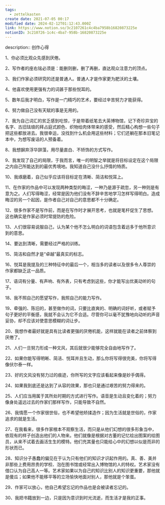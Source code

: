 ```yaml
---
tags:
  - zettelkasten
create date: 2021-07-05 00:17
modified date: 2024-02-12T01:12:43.000Z
link: https://www.notion.so/3c2107261c4c4ba7958b16820873225e
notionID: 3c210726-1c4c-4ba7-958b-16820873225e
---
```


description:: 创作心得

1、你必须比观众先感到厌倦。

2、写作者的座右铭必须是：能删则删，删了再删，直达观众注意力的顶点。

3、我们作家必须研究的还是普通人。普通人才是作家更为肥沃的土壤。

4、他喜欢使用更强有力的词甚于那些悦耳的。

5、数年后我才明白，写作是一门精巧的艺术，要经过辛苦努力才能获得。

6、努力做自己没有天赋的事是无用的。

7、我为自己词汇的贫乏感到吃惊，于是带着纸笔去大英博物馆，记下奇珍异宝的名字、古旧珐琅的拜占庭式颜色、织物给肉体带来的感受，然后精心构想一些句子把这些都放进去。我很幸运，没找到什么机会用这些材料；它们还躺在那本旧笔记本中，为想写废话的人预备着。

8、我想摒弃浮华辞藻，用尽量直白、不矫饰的方式写作。

9、我发现了自己的局限，于我而言，唯一的明智之举就是将目标设定在这个局限之内自己所能达到的最优秀境地。我知道自己没什么抒情的特质。

10、我琢磨着，自己似乎应该将目标定在清晰、简洁和悦耳上。

11、在作家的作品中可以发现两种类型的晦涩，一种乃是源于疏忽，另一种则是有意为之。人们写得晦涩，经常是因为他们没有不辞辛苦地学习怎样写得明白。造成晦涩的另一个起因，是作者自己对自己的意思都不十分确定。

12、很多作家不是写作前，而是在写作时才展开思考，也就是笔杆促生了思想。这也确实是作家必须时常提防的危险。

13、人们很容易说服自己，认为某个他不怎么明白的词语包含着远多于他所意识到的意思。

14、要达到清晰，需要经过严格的训练。

15、简洁和自然才是“卓越”最真实的标志。

16、悦耳是我提及的三种特征中的最后一个，相当多的读者以及很多令人尊崇的作家都缺乏这一品质。

17、语词有分量、有声响、有外表，只有考虑到这些，你才能写出优美动听的句子。

18、我不照自己的愿望写作，我照自己的能力写作。

19、牵强的、陈旧的，甚至做作的词，只要比直爽的、明确的词好听，或者赋予句子更好的平衡感，我就不会认为它不合适。尽管你可以毫不犹豫地向动听的声音妥协，却不应该对使意思模糊的词让步。

20、我想作者最好就是具有比读者更强的厌倦机能，这样就能在读者之前体察到厌倦了。

21、人们一旦努力形成一种文风，其后就很少能够完全自由地写作了。

22、如果你能写得明晰、简洁、悦耳并且生动，那么你将写得很完美，你将写得像伏尔泰一样。

23、好的文风没有努力过的痕迹，你所写的文字应该看起来像是妙手偶得。

24、如果我到底还是达到了从容的效果，那也只是通过艰苦的努力得来的。

25、人们应当用属于其所处时期的方式进行写作。语音是生动且变化着的；努力像身处遥远过去的作家们那样写作，只能导致不自然。

26、我情愿一个作家很世俗，也不希望他矫揉造作；因为生活就是世俗的，作家追求的就是生活。

27、在我看来，很多作家根本不观察生活，而只是从他们幻想的很多形象当中，依现有的样子创造出他们的人物来。他们就像是根据对古董的记忆绘出图案的绘图员，从来不试着去画活生生的模特。他们充其量也只能给心中的幻想以似是而非的形状而已。

28、知识分子愚蠢的偏见在于认为只有他们的知识才识起作用的。真、善、美并非那些上费用昂贵的学校、泡在图书馆或经常出入博物馆的人的特权。艺术家没有借口认为自己高人一等。艺术家如果以为自己的知识比别人的知识更重要，那他就是傻瓜；如果他不能移平等的立场愉快地面对别人，那他就是个笨蛋。

29、作家可以放心，他自己希望忘记的作品也是会被读者忘记的。

30、我把书籍放到一边，只是因为意识到时光流逝，而生活才是我的正事。